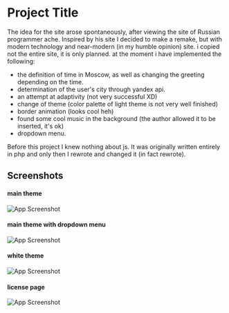 
# Project Title

The idea for the site arose spontaneously, after viewing the site of Russian programmer ache. Inspired by his site I decided to make a remake, but with modern technology and near-modern (in my humble opinion) site. i copied not the entire site, it is only planned. at the moment i have implemented the following:
- the definition of time in Moscow, as well as changing the greeting depending on the time.
- determination of the user's city through yandex api.
- an attempt at adaptivity (not very successful XD)
- change of theme (color palette of light theme is not very well finished)
- border animation (looks cool heh)
- found some cool music in the background (the author allowed it to be inserted, it's ok)
- dropdown menu. 

Before this project I knew nothing about js. It was originally written entirely in php and only then I rewrote and changed it (in fact rewrote).



## Screenshots

#### main theme
![App Screenshot](https://i.imgur.com/SKN4pKG.png)

#### main theme with dropdown menu
![App Screenshot](https://i.imgur.com/3HJ9spY.png)

#### white theme
![App Screenshot](https://i.imgur.com/fviMrCS.png)

#### license page 
![App Screenshot](https://i.imgur.com/dXZYEaj.png)

